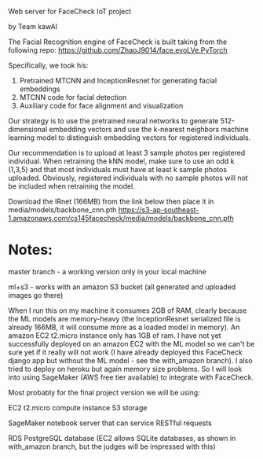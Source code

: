 Web server for FaceCheck IoT project

by Team kawAI


The Facial Recognition engine of FaceCheck is built taking from the following repo:
https://github.com/ZhaoJ9014/face.evoLVe.PyTorch

Specifically, we took his:
1. Pretrained MTCNN and InceptionResnet for generating facial embeddings
2. MTCNN code for facial detection
3. Auxiliary code for face alignment and visualization

Our strategy is to use the pretrained neural networks to generate 512-dimensional
embedding vectors and use the k-nearest neighbors machine learning model to
distinguish embedding vectors for registered individuals.

Our recommendation is to upload at least 3 sample photos per registered individual.
When retraining the kNN model, make sure to use an odd k (1,3,5) and that most individuals
must have at least k sample photos uploaded. Obviously, registered individuals with
no sample photos will not be included when retraining the model.

Download the IRnet (166MB) from the link below then place it in media/models/backbone_cnn.pth
https://s3-ap-southeast-1.amazonaws.com/cs145facecheck/media/models/backbone_cnn.pth


# Notes:
master branch - a working version only in your local machine

ml+s3 - works with an amazon S3 bucket (all generated and uploaded images go there)


When I run this on my machine it consumes 2GB of RAM, clearly because the ML models are memory-heavy (the InceptionResnet serialized file is already 166MB, it will consume more as a loaded model in memory). An amazon EC2 t2.micro instance only has 1GB of ram. I have not yet successfully deployed on an amazon EC2 with the ML model so we can't be sure yet if it really will not work (I have already deployed this FaceCheck django app but without the ML model - see the with_amazon branch). I also tried to deploy on heroku but again memory size problems. So I will look into using SageMaker (AWS free tier available) to integrate with FaceCheck. 

Most probably for the final project version we will be using: 

EC2 t2.micro compute instance
S3 storage

SageMaker notebook server that can service RESTful requests 

RDS PostgreSQL database (EC2 allows SQLite databases, as  shown in with_amazon branch, but the judges will be impressed with this)
